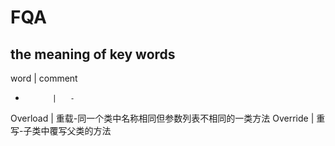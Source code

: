 # FQA

## the meaning of key words
word        |   comment
-           |   -
Overload    |   重载-同一个类中名称相同但参数列表不相同的一类方法
Override    |   重写-子类中覆写父类的方法